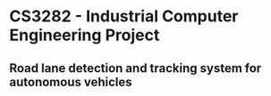 # CS3282 - Industrial Computer Engineering Project

## Road lane detection and tracking system for autonomous vehicles 
